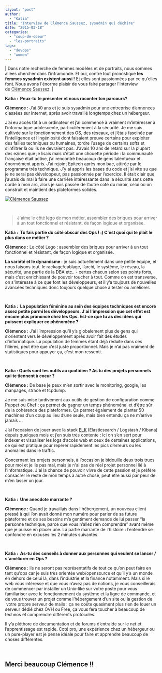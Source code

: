 ```yaml
---
layout: "post"
author: 
  - "Katia"
title: "Interview de Clémence Saussez, sysadmin qui déchire"
date: "2015-03-18"
categories: 
  - "coup-de-coeur"
  - "les-portraits"
tags: 
  - "devops"
  - "women"
---
```


| Dans notre recherche de femmes modèles et de portraits, nous sommes allées chercher dans l'inframonde. Et oui, contre tout pronostique **les femmes sysadmin existent aussi !** Et elles sont passionnées par ce qu'elles font. Nous avons l'énorme plaisir de vous faire partager l'interview de [Clémence Saussez](https://www.linkedin.com/in/csaussez "Linked In Clémence"). |

**Katia :  Peux-tu te présenter et nous raconter ton parcours?**

**Clémence :** J’ai 30 ans et je suis sysadmin pour une entreprise d’annonces classées sur internet, après avoir travaillé longtemps chez un hébergeur.

J’ai eu accès tôt à un ordinateur et j’ai commencé à vraiment m’intéresser à l’informatique adolescente, particulièrement à la sécurité. Je me suis cultivée sur le fonctionnement des OS, des réseaux, et j’étais fascinée par l’intelligence et l’ingéniosité dont faisaient preuve certains pour exploiter des failles techniques ou humaines, tordre l’usage de certains softs et s’infiltrer là ou ils ne devraient pas. J’avais 10 ans de retard sur la plupart des ezines que je lisais mais c’était une chouette période : la communauté française était active, j’ai rencontré beaucoup de gens talentueux et énormément appris. J’ai rejoint Epitech après mon bac, attirée par le programme très technique. J’y ai appris les bases du code et j’ai vite su que je ne serai pas développeur, pas passionnée par l’exercice. Il était clair que j’aurais du mal à faire une carrière intéressante dans la sécurité sans cette corde à mon arc, alors je suis passée de l’autre coté du miroir, celui où on construit et maintient des plateformes solides.

[![Clémence Saussez](/assets/2015/03/2015-03-18-interview-de-clemence-saussez/clem.jpg)](/assets/2015/03/2015-03-18-interview-de-clemence-saussez/clem.jpg)

 

> J'aime le côté lego de mon métier, assembler des briques pour arriver à un tout fonctionnel et résistant, de façon logique et organisée.

**Katia :  Tu fais partie du côté obscur des Ops ! :) C'est quoi qui te plait le plus dans ce métier ?**

**Clémence :** Le côté Lego : assembler des briques pour arriver à un tout fonctionnel et résistant, de façon logique et organisée.

**La variété et le dynamisme** : je suis actuellement dans une petite équipe, et nous faisons tout, le rackage/cablage, l’archi, le système, le réseau, la sécurité, une partie de la DBA etc.. - certes chacun selon ses points forts, mais c’est enrichissant de pouvoir toucher à tout. Comme on est transverse, on s'intéresse à ce que font les développeurs, et il y’a toujours de nouvelles avancées techniques donc toujours quelque chose à tester ou améliorer.

 

**Katia :  La population féminine au sein des équipes techniques est encore assez petite parmi les développeurs. J'ai l'impression que cet effet est encore plus prononcé chez les Ops. Est-ce que tu as des idées qui puissent expliquer ce phénomène ?**

**Clémence :** J’ai l’impression qu’il y’a globalement plus de gens qui s’orientent vers le développement après avoir fait des études d’informatique. La population de femmes étant déjà réduite dans ces filières, peut être que c’est juste proportionnel. Mais je n’ai pas vraiment de statistiques pour appuyer ça, c’est mon ressenti.

 

**Katia : Quels sont tes outils au quotidien ? As tu des projets personnels qui te tiennent à coeur ?**

**Clémence :** De base je peux m’en sortir avec le monitoring, google, les manpages, strace et tcpdump.

Je me suis mise tardivement aux outils de gestion de configuration comme [Puppet](https://puppetlabs.com/puppet/what-is-puppet "Puppet") ou [Chef](https://www.chef.io/solutions/devops/ "Chef") : ça permet de gagner un temps phénoménal et d’être sûr de la cohérence des plateformes. Ça permet également de planter 50 machines d’un coup au lieu d’une seule, mais bien entendu ça ne m’arrive jamais ...

J’ai l’occasion de jouer avec la stack [ELK](https://www.elastic.co/downloads "EKL stack") (Elasticsearch / Logstash / Kibana) depuis quelques mois et j’en suis très contente : Ici on s’en sert pour indexer et visualiser les logs d’accès web et ceux de certaines applications, ce qui est pratique pour repérer rapidement les pics d’erreurs ou les anomalies dans le traffic.

Concernant les projets personnels, à l’occasion je bidouille deux trois trucs pour moi et je lis pas mal, mais je n'ai pas de réel projet personnel lié à l'informatique. J'ai la chance de pouvoir vivre de cette passion et je préfère consacrer le reste de mon temps à autre chose, peut être aussi par peur de m’en lasser un jour.

 

**Katia :  Une anecdote marrante ?**

**Clémence :** Quand je travaillais dans l’hébergement, un nouveau client pressé à qui l’on avait donné mon numéro pour parler de sa future plateforme et de ses besoins m’a gentiment demandé de lui passer “la personne technique, parce que vous n’allez rien comprendre” avant même que je puisse en placer une. La partie marrante de l'histoire : l’entendre se confondre en excuses les 2 minutes suivantes.

 

**Katia :  As-tu des conseils à donner aux personnes qui veulent se lancer / s'améliorer en Ops ?**

**Clémence :** Ils ne seront pas représentatifs de tout ce qu’on peut faire en tant qu’ops car je suis très orientée web/opensource et qu’il y’a un monde en dehors de celui là, dans l’industrie et la finance notamment. Mais si le web vous intéresse et que vous n’avez pas de notions, je vous conseillerais de commencer par installer un Unix-like sur votre poste pour vous familiariser avec le fonctionnement du système et la ligne de commande, et de vous trouver un projet comme l’hébergement d’un site ou la gestion de  votre propre serveur de mails : ça ne coûte quasiment plus rien de louer un serveur dédié chez OVH ou Free, ça vous fera toucher à beaucoup de technos et comprendre différents protocoles.

Il y’a pléthore de documentation et de forums d’entraide sur le net et l’apprentissage est rapide. Coté pro, une expérience chez un hébergeur ou un pure-player est je pense idéale pour faire et apprendre beaucoup de choses différentes.

 

## Merci beaucoup Clémence !!
